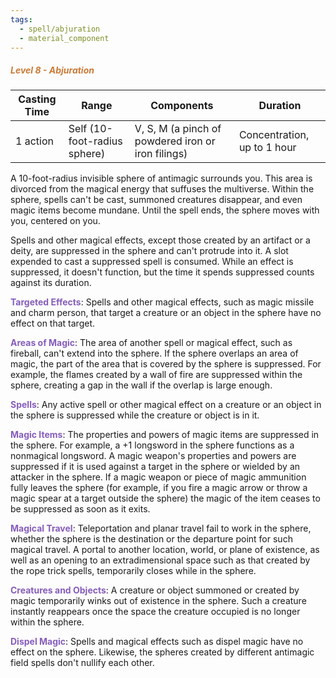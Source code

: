 ```yaml
---
tags:
  - spell/abjuration
  - material_component
---
```

##### *<span style="color:rgb(203, 123, 55)">Level 8 - Abjuration</span>*

|Casting Time|Range|Components|Duration|
|---|---|---|---|
|1 action|Self (10-foot-radius sphere)|V, S, M (a pinch of powdered iron or iron filings)|Concentration, up to 1 hour|
A 10-foot-radius invisible sphere of antimagic surrounds you. This area is divorced from the magical energy that suffuses the multiverse. Within the sphere, spells can't be cast, summoned creatures disappear, and even magic items become mundane. Until the spell ends, the sphere moves with you, centered on you. 

Spells and other magical effects, except those created by an artifact or a deity, are suppressed in the sphere and can't protrude into it. A slot expended to cast a suppressed spell is consumed. While an effect is suppressed, it doesn't function, but the time it spends suppressed counts against its duration. 

**<span style="color:rgb(134, 93, 187)">Targeted Effects</span>**: Spells and other magical effects, such as magic missile and charm person, that target a creature or an object in the sphere have no effect on that target.

**<span style="color:rgb(134, 93, 187)">Areas of Magic</span>**: The area of another spell or magical effect, such as fireball, can't extend into the sphere. If the sphere overlaps an area of magic, the part of the area that is covered by the sphere is suppressed. For example, the flames created by a wall of fire are suppressed within the sphere, creating a gap in the wall if the overlap is large enough.

**<span style="color:rgb(134, 93, 187)">Spells</span>**: Any active spell or other magical effect on a creature or an object in the sphere is suppressed while the creature or object is in it.

**<span style="color:rgb(134, 93, 187)">Magic Items</span>**: The properties and powers of magic items are suppressed in the sphere. For example, a +1 longsword in the sphere functions as a nonmagical longsword. A magic weapon's properties and powers are suppressed if it is used against a target in the sphere or wielded by an attacker in the sphere. If a magic weapon or piece of magic ammunition fully leaves the sphere (for example, if you fire a magic arrow or throw a magic spear at a target outside the sphere) the magic of the item ceases to be suppressed as soon as it exits.

**<span style="color:rgb(134, 93, 187)">Magical Travel</span>**: Teleportation and planar travel fail to work in the sphere, whether the sphere is the destination or the departure point for such magical travel. A portal to another location, world, or plane of existence, as well as an opening to an extradimensional space such as that created by the rope trick spells, temporarily closes while in the sphere.

**<span style="color:rgb(134, 93, 187)">Creatures and Objects</span>**: A creature or object summoned or created by magic temporarily winks out of existence in the sphere. Such a creature instantly reappears once the space the creature occupied is no longer within the sphere.

**<span style="color:rgb(134, 93, 187)">Dispel Magic</span>**: Spells and magical effects such as dispel magic have no effect on the sphere. Likewise, the spheres created by different antimagic field spells don't nullify each other.